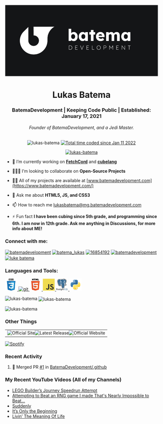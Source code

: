 ![BatemaDevelopment](assets/BatemaDevelopment.PNG)
---
<h1 align="center">Lukas Batema</h1>
<h3 align="center">BatemaDevelopment | Keeping Code Public | Established: January 17, 2021</h3>
<h6 align="center">Founder of BatemaDevelopment, and a Jedi Master.</h6>

<p align="center"> <img src="https://komarev.com/ghpvc/?username=lukas-batema&label=Profile%20views&color=0e75b6&style=flat" alt="lukas-batema" /> <a href="https://wakatime.com/@a5a7e9a1-f323-41da-a78c-cef00e6d45a5"><img src="https://wakatime.com/badge/user/a5a7e9a1-f323-41da-a78c-cef00e6d45a5.svg" alt="Total time coded since Jan 11 2022" /></a></p>

<p align="center"> <a href="https://github.com/ryo-ma/github-profile-trophy"><img src="https://github-profile-trophy.vercel.app/?username=lukas-batema" alt="lukas-batema" /></a> </p>

- 🔭 I’m currently working on **[FetchCord](https://github.com/fetchcord/FetchCord)** and **[cubelang](javascript:void(0))**

- 🧑‍🤝‍🧑 I’m looking to collaborate on **Open-Source Projects**

- 👨‍💻 All of my projects are available at [www.batemadevelopment.com](https://www.batemadevelopment.com/)

- 💬 Ask me about **HTML5, JS, and CSS3**

- 📫 How to reach me [lukasbatema@mg.batemadevelopment.com](mailto:lukasbatema@mg.batemadevelopment.com)

- ⚡ Fun fact **I have been cubing since 5th grade, and programming since 6th. I am now in 12th grade. Ask me anything in Discussions, for more info about ME!** 

<h3 align="left">Connect with me:</h3>
<p align="left">
<a href="https://codepen.io/batemadevelopment" target="blank"><img align="center" src="https://raw.githubusercontent.com/rahuldkjain/github-profile-readme-generator/master/src/images/icons/Social/codepen.svg" alt="batemadevelopment" height="30" width="40" /></a>
<a href="https://twitter.com/batema_lukas" target="blank"><img align="center" src="https://raw.githubusercontent.com/rahuldkjain/github-profile-readme-generator/master/src/images/icons/Social/twitter.svg" alt="batema_lukas" height="30" width="40" /></a>
<a href="https://stackoverflow.com/users/16854192" target="blank"><img align="center" src="https://raw.githubusercontent.com/rahuldkjain/github-profile-readme-generator/master/src/images/icons/Social/stack-overflow.svg" alt="16854192" height="30" width="40" /></a>
<a href="https://instagram.com/batemadevelopment" target="blank"><img align="center" src="https://raw.githubusercontent.com/rahuldkjain/github-profile-readme-generator/master/src/images/icons/Social/instagram.svg" alt="batemadevelopment" height="30" width="40" /></a>
<a href="https://www.behance.net/luke batema" target="blank"><img align="center" src="https://raw.githubusercontent.com/rahuldkjain/github-profile-readme-generator/master/src/images/icons/Social/behance.svg" alt="luke batema" height="30" width="40" /></a>
</p>

<h3 align="left">Languages and Tools:</h3>
<p align="left"> <a href="https://www.w3schools.com/css/" target="_blank"> <img src="https://raw.githubusercontent.com/devicons/devicon/master/icons/css3/css3-original-wordmark.svg" alt="css3" width="40" height="40"/> </a> <a href="https://git-scm.com/" target="_blank"> <img src="https://www.vectorlogo.zone/logos/git-scm/git-scm-icon.svg" alt="git" width="40" height="40"/> </a> <a href="https://www.w3.org/html/" target="_blank"> <img src="https://raw.githubusercontent.com/devicons/devicon/master/icons/html5/html5-original-wordmark.svg" alt="html5" width="40" height="40"/> </a> <a href="https://developer.mozilla.org/en-US/docs/Web/JavaScript" target="_blank"> <img src="https://raw.githubusercontent.com/devicons/devicon/master/icons/javascript/javascript-original.svg" alt="javascript" width="40" height="40"/> </a> <a href="https://www.postgresql.org" target="_blank"> <img src="https://raw.githubusercontent.com/devicons/devicon/master/icons/postgresql/postgresql-original-wordmark.svg" alt="postgresql" width="40" height="40"/> </a> <a href="https://www.python.org" target="_blank"> <img src="https://raw.githubusercontent.com/devicons/devicon/master/icons/python/python-original.svg" alt="python" width="40" height="40"/> </a> </p>

<p><img align="left" src="https://github-readme-stats.vercel.app/api/top-langs?username=lukas-batema&show_icons=true&theme=dark&locale=en&layout=compact" alt="lukas-batema" /></p>

<p>&nbsp;<img align="center" src="https://github-readme-stats.vercel.app/api?username=lukas-batema&show_icons=true&theme=dark&locale=en" alt="lukas-batema" /></p>

<p><img align="center" src="https://github-readme-streak-stats.herokuapp.com/?user=lukas-batema&theme=dark" alt="lukas-batema" /></p>

### Other Things
<table>
  <tr>
    <td>
      <img alt="Official Site" src="https://img.shields.io/website?down_color=lightgrey&down_message=offline&up_color=blue&up_message=online&style=for-the-badge&url=https://batemadevelopment.com/" /><img alt="Latest Release" src="https://img.shields.io/github/v/release/Lukas-Batema/lukas-batema.github.io?style=for-the-badge&include_prereleases" /><img alt="Official Website" src="https://img.shields.io/github/repo-size/Lukas-Batema/BatemaDevelopment?style=for-the-badge" />
    </td>
  </tr>
</table>

[![Spotify](https://novatorem-lukas-batema.vercel.app/api/spotify)](https://open.spotify.com/user/013s9s9c4z1it8k5v8t3fzcse)


### Recent Activity
<!--START_SECTION:activity-->
1. 🎉 Merged PR [#1](https://github.com/BatemaDevelopment/.github/pull/1) in [BatemaDevelopment/.github](https://github.com/BatemaDevelopment/.github)
<!--END_SECTION:activity-->

### My Recent YouTube Videos (All of my Channels)
<!-- BLOG-POST-LIST:START -->
- [LEGO Builder’s Journey Speedrun Attempt](https://www.youtube.com/watch?v=vzb5ahbg4QI)
- [Attempting to Beat an RNG game I made That&#39;s Nearly Impossible to Beat...](https://www.youtube.com/watch?v=j2VBein63mE)
- [Suddenly](https://www.youtube.com/watch?v=vsfUxVUG-W0)
- [It’s Only the Beginning](https://www.youtube.com/watch?v=-xv6iAnZSPQ)
- [Livin’ The Meaning Of Life](https://www.youtube.com/watch?v=TR2MYFMp3uY)
<!-- BLOG-POST-LIST:END -->
